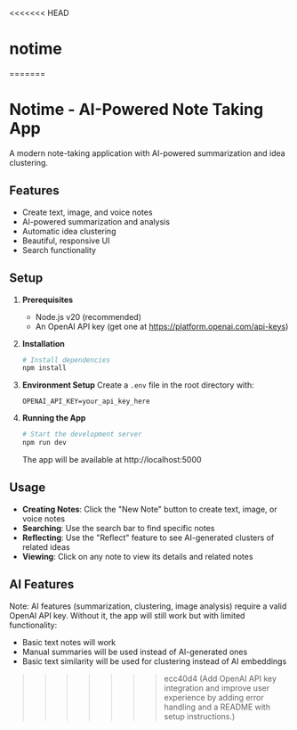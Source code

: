 <<<<<<< HEAD
# notime
=======
# Notime - AI-Powered Note Taking App

A modern note-taking application with AI-powered summarization and idea clustering.

## Features

- Create text, image, and voice notes
- AI-powered summarization and analysis
- Automatic idea clustering
- Beautiful, responsive UI
- Search functionality

## Setup

1. **Prerequisites**
   - Node.js v20 (recommended)
   - An OpenAI API key (get one at https://platform.openai.com/api-keys)

2. **Installation**
   ```bash
   # Install dependencies
   npm install
   ```

3. **Environment Setup**
   Create a `.env` file in the root directory with:
   ```
   OPENAI_API_KEY=your_api_key_here
   ```

4. **Running the App**
   ```bash
   # Start the development server
   npm run dev
   ```
   The app will be available at http://localhost:5000

## Usage

- **Creating Notes**: Click the "New Note" button to create text, image, or voice notes
- **Searching**: Use the search bar to find specific notes
- **Reflecting**: Use the "Reflect" feature to see AI-generated clusters of related ideas
- **Viewing**: Click on any note to view its details and related notes

## AI Features

Note: AI features (summarization, clustering, image analysis) require a valid OpenAI API key. Without it, the app will still work but with limited functionality:
- Basic text notes will work
- Manual summaries will be used instead of AI-generated ones
- Basic text similarity will be used for clustering instead of AI embeddings
>>>>>>> ecc40d4 (Add OpenAI API key integration and improve user experience by adding error handling and a README with setup instructions.)
